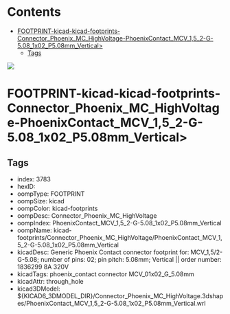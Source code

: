 



Contents
========

* [FOOTPRINT-kicad-kicad-footprints-Connector_Phoenix_MC_HighVoltage-PhoenixContact_MCV_1,5_2-G-5.08_1x02_P5.08mm_Vertical>](#footprint-kicad-kicad-footprints-connector_phoenix_mc_highvoltage-phoenixcontact_mcv_15_2-g-508_1x02_p508mm_vertical)
	* [Tags](#tags)
  
![][im]
# FOOTPRINT-kicad-kicad-footprints-Connector_Phoenix_MC_HighVoltage-PhoenixContact_MCV_1,5_2-G-5.08_1x02_P5.08mm_Vertical>

## Tags

- index: 3783
- hexID: 
- oompType: FOOTPRINT
- oompSize: kicad
- oompColor: kicad-footprints
- oompDesc: Connector_Phoenix_MC_HighVoltage
- oompIndex: PhoenixContact_MCV_1,5_2-G-5.08_1x02_P5.08mm_Vertical
- oompName: kicad-footprints/Connector_Phoenix_MC_HighVoltage/PhoenixContact_MCV_1,5_2-G-5.08_1x02_P5.08mm_Vertical
- kicadDesc: Generic Phoenix Contact connector footprint for: MCV_1,5/2-G-5.08; number of pins: 02; pin pitch: 5.08mm; Vertical || order number: 1836299 8A 320V
- kicadTags: phoenix_contact connector MCV_01x02_G_5.08mm
- kicadAttr: through_hole
- kicad3DModel: ${KICAD6_3DMODEL_DIR}/Connector_Phoenix_MC_HighVoltage.3dshapes/PhoenixContact_MCV_1,5_2-G-5.08_1x02_P5.08mm_Vertical.wrl



[im]: image.png
